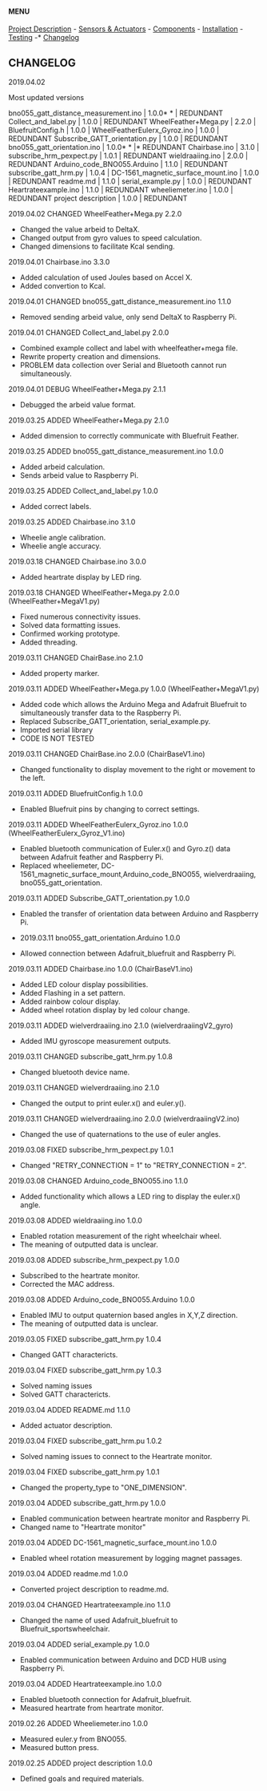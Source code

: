 #### MENU

[Project Description](README.md) - [Sensors & Actuators](SENSORS_ACTUATORS.md) - [Components](COMPONENTS.md) - [Installation](INSTALLATION.md) - [Testing](TESTING.md) -* [Changelog](CHANGELOG.md)

## CHANGELOG

2019.04.02

Most updated versions

bno055_gatt_distance_measurement.ino |	1.0.0* * | REDUNDANT
Collect_and_label.py | 1.0.0 | REDUNDANT
WheelFeather+Mega.py | 2.2.0 |
BluefruitConfig.h | 1.0.0 |
WheelFeatherEulerx_Gyroz.ino | 1.0.0 | REDUNDANT
Subscribe_GATT_orientation.py | 1.0.0 | REDUNDANT
bno055_gatt_orientation.ino | 1.0.0* * |* REDUNDANT
Chairbase.ino | 3.1.0 |
subscribe_hrm_pexpect.py | 1.0.1 | REDUNDANT
wieldraaiing.ino | 2.0.0 | REDUNDANT
Arduino_code_BNO055.Arduino | 1.1.0 | REDUNDANT
subscribe_gatt_hrm.py | 1.0.4 |
DC-1561_magnetic_surface_mount.ino | 1.0.0 | REDUNDANT
readme.md | 1.1.0 |
serial_example.py | 1.0.0 | REDUNDANT
Heartrateexample.ino | 1.1.0 | REDUNDANT
wheeliemeter.ino | 1.0.0 | REDUNDANT
project description | 1.0.0 | REDUNDANT



2019.04.02 CHANGED WheelFeather+Mega.py 2.2.0
* Changed the value arbeid to DeltaX.
* Changed output from gyro values to speed calculation.
* Changed dimensions to facilitate Kcal sending.

2019.04.01 Chairbase.ino 3.3.0
* Added calculation of used Joules based on Accel X.
* Added convertion to Kcal.

2019.04.01 CHANGED bno055_gatt_distance_measurement.ino 1.1.0
* Removed sending arbeid value, only send DeltaX to Raspberry Pi.

2019.04.01 CHANGED Collect_and_label.py 2.0.0
* Combined example collect and label with wheelfeather+mega file.
* Rewrite property creation and dimensions.
* PROBLEM data collection over Serial and Bluetooth cannot run simultaneously.

2019.04.01 DEBUG WheelFeather+Mega.py 2.1.1
* Debugged the arbeid value format.

2019.03.25 ADDED WheelFeather+Mega.py 2.1.0
* Added dimension to correctly communicate with Bluefruit Feather.

2019.03.25 ADDED bno055_gatt_distance_measurement.ino 1.0.0
* Added arbeid calculation.
* Sends arbeid value to Raspberry Pi.

2019.03.25 ADDED Collect_and_label.py 1.0.0
* Added correct labels.

2019.03.25 ADDED Chairbase.ino 3.1.0
* Wheelie angle calibration.
* Wheelie angle accuracy.

2019.03.18 CHANGED Chairbase.ino 3.0.0
* Added heartrate display by LED ring.

2019.03.18 CHANGED WheelFeather+Mega.py 2.0.0 (WheelFeather+MegaV1.py)
* Fixed numerous connectivity issues.
* Solved data formatting issues.
* Confirmed working prototype.
* Added threading.

2019.03.11 CHANGED ChairBase.ino 2.1.0
* Added property marker.

2019.03.11 ADDED WheelFeather+Mega.py 1.0.0 (WheelFeather+MegaV1.py)
* Added code which allows the Arduino Mega and Adafruit Bluefruit to simultaneously transfer data to the Raspberry Pi.
* Replaced Subscribe_GATT_orientation, serial_example.py.
* Imported serial library
* CODE IS NOT TESTED

2019.03.11 CHANGED ChairBase.ino 2.0.0 (ChairBaseV1.ino)
* Changed functionality to display movement to the right or movement to the left.

2019.03.11 ADDED BluefruitConfig.h 1.0.0
* Enabled Bluefruit pins by changing to correct settings.

2019.03.11 ADDED WheelFeatherEulerx_Gyroz.ino 1.0.0 (WheelFeatherEulerx_Gyroz_V1.ino)
* Enabled bluetooth communication of Euler.x() and Gyro.z() data between Adafruit feather and Raspberry Pi.
* Replaced wheeliemeter, DC-1561_magnetic_surface_mount,Arduino_code_BNO055, wielverdraaiing, bno055_gatt_orientation.

2019.03.11 ADDED Subscribe_GATT_orientation.py 1.0.0
* Enabled the transfer of orientation data between Arduino and Raspberry Pi.

* 2019.03.11 bno055_gatt_orientation.Arduino 1.0.0
* Allowed connection between Adafruit_bluefruit and Raspberry Pi.

2019.03.11 ADDED Chairbase.ino 1.0.0 (ChairBaseV1.ino)
* Added LED colour display possibilities.
* Added Flashing in a set pattern.
* Added rainbow colour display.
* Added wheel rotation display by led colour change.

2019.03.11 ADDED wielverdraaiing.ino 2.1.0 (wielverdraaiingV2_gyro)
* Added IMU gyroscope measurement outputs.

2019.03.11 CHANGED subscribe_gatt_hrm.py 1.0.8
* Changed bluetooth device name.

2019.03.11 CHANGED wielverdraaiing.ino 2.1.0
* Changed the output to print euler.x() and euler.y().

2019.03.11 CHANGED wielverdraaiing.ino 2.0.0 (wielverdraaiingV2.ino)
* Changed the use of quaternations to the use of euler angles.

2019.03.08 FIXED subscribe_hrm_pexpect.py 1.0.1
* Changed "RETRY_CONNECTION = 1" to "RETRY_CONNECTION = 2".

2019.03.08 CHANGED Arduino_code_BNO055.ino 1.1.0
* Added functionality which allows a LED ring to display the euler.x() angle.

2019.03.08 ADDED wieldraaiing.ino 1.0.0
* Enabled rotation measurement of the right wheelchair wheel.
* The meaning of outputted data is unclear.

2019.03.08 ADDED subscribe_hrm_pexpect.py 1.0.0
* Subscribed to the heartrate monitor.
* Corrected the MAC address.

2019.03.08 ADDED Arduino_code_BNO055.Arduino 1.0.0
* Enabled IMU to output quaternion based angles in X,Y,Z direction.
* The meaning of outputted data is unclear.

2019.03.05 FIXED subscribe_gatt_hrm.py 1.0.4
* Changed GATT charactericts.

2019.03.04 FIXED subscribe_gatt_hrm.py 1.0.3
* Solved naming issues
* Solved GATT charactericts.

2019.03.04 ADDED README.md 1.1.0
* Added actuator description.

2019.03.04 FIXED subscribe_gatt_hrm.pu 1.0.2
* Solved naming issues to connect to the Heartrate monitor.

2019.03.04 FIXED subscribe_gatt_hrm.py 1.0.1
* Changed the property_type to "ONE_DIMENSION".

2019.03.04 ADDED subscribe_gatt_hrm.py 1.0.0
* Enabled communication between heartrate monitor and Raspberry Pi.
* Changed name to "Heartrate monitor"

2019.03.04 ADDED DC-1561_magnetic_surface_mount.ino 1.0.0
* Enabled wheel rotation measurement by logging magnet passages.

2019.03.04 ADDED readme.md 1.0.0
* Converted project description to readme.md.

2019.03.04 CHANGED Heartrateexample.ino 1.1.0
* Changed the name of used Adafruit_bluefruit to Bluefruit_sportswheelchair.

2019.03.04 ADDED serial_example.py 1.0.0
* Enabled communication between Arduino and DCD HUB using Raspberry Pi.

2019.03.04 ADDED Heartrateexample.ino 1.0.0
* Enabled bluetooth connection for Adafruit_bluefruit.
* Measured heartrate from heartrate monitor.

2019.02.26 ADDED Wheeliemeter.ino 1.0.0
* Measured euler.y from BNO055.
* Measured button press.

2019.02.25 ADDED project description 1.0.0
* Defined goals and required materials.
